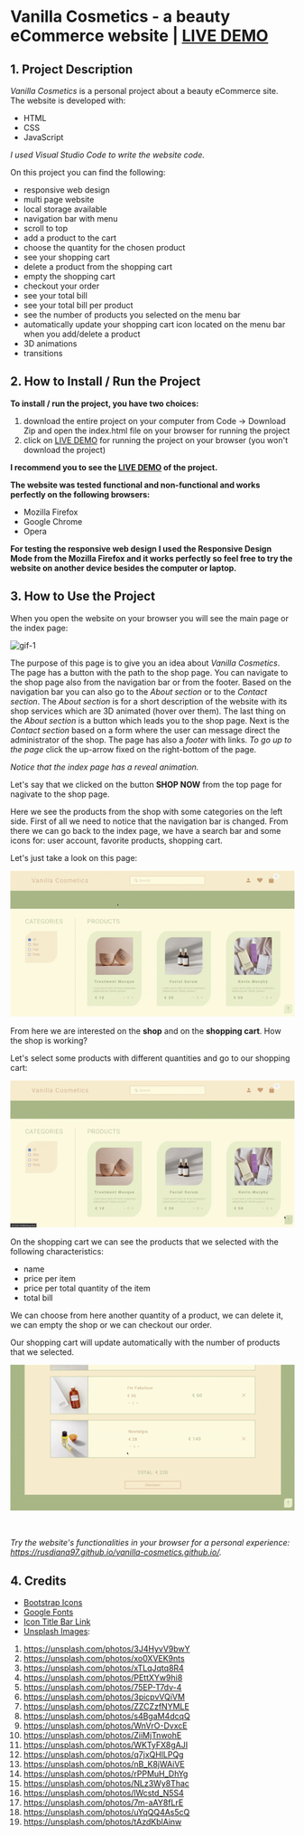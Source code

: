 # Vanilla Cosmetics - a beauty eCommerce website | [LIVE DEMO](https://rusdiana97.github.io/vanilla-cosmetics.github.io/)

## 1. Project Description

*Vanilla Cosmetics* is a personal project about a beauty eCommerce site. The website is developed with:
- HTML
- CSS
- JavaScript

*I used Visual Studio Code to write the website code.*

On this project you can find the following: 

- responsive web design 
- multi page website
- local storage available
- navigation bar with menu
- scroll to top
- add a product to the cart
- choose the quantity for the chosen product
- see your shopping cart
- delete a product from the shopping cart
- empty the shopping cart
- checkout your order
- see your total bill
- see your total bill per product
- see the number of products you selected on the menu bar
- automatically update your shopping cart icon located on the menu bar when you add/delete a product
- 3D animations 
- transitions 

## 2. How to Install / Run the Project

**To install / run the project, you have two choices:**
1. download the entire project on your computer from Code -> Download Zip and open the index.html file on your browser for running the project
2. click on [LIVE DEMO](https://rusdiana97.github.io/vanilla-cosmetics.github.io/) for running the project on your browser (you won't download the project)

**I recommend you to see the [LIVE DEMO](https://rusdiana97.github.io/vanilla-cosmetics.github.io/) of the project.**

**The website was tested functional and non-functional and works perfectly on the following browsers:**
- Mozilla Firefox
- Google Chrome
- Opera

**For testing the responsive web design I used the Responsive Design Mode from the Mozilla Firefox and it works perfectly so feel free to try the website on another device besides the computer or laptop.**

## 3. How to Use the Project

 When you open the website on your browser you will see the main page or the index page:

![gif-1](assets/gifs/gif-1.gif)

The purpose of this page is to give you an idea about *Vanilla Cosmetics*. The page has a button with the path to the shop page. You can navigate to the shop page also from the navigation bar or from the footer. Based on the navigation bar you can also go to the *About section* or to the *Contact section*. The *About section* is for a short description of the website with its shop services which are 3D animated (hover over them). The last thing on the *About section* is a button which leads you to the shop page. Next is the *Contact section* based on a form where the user can message direct the administrator of the shop. The page has also a *footer* with links. *To go up to the page* click the up-arrow fixed on the right-bottom of the page. 

*Notice that the index page has a reveal animation.*

Let's say that we clicked on the button **SHOP NOW** from the top page for nagivate to the shop page. 

Here we see the products from the shop with some categories on the left side. First of all we need to notice that the navigation bar is changed. From there we can go back to the index page, we have a search bar and some icons for: user account, favorite products, shopping cart. 

Let's just take a look on this page:

![gif-2](assets/gifs/gif-2.gif)

From here we are interested on the **shop** and on the **shopping cart**. How the shop is working? 

Let's select some products with different quantities and go to our shopping cart:

![gif-3](assets/gifs/gif-3.gif)

On the shopping cart we can see the products that we selected with the following characteristics:
- name
- price per item
- price per total quantity of the item
- total bill

We can choose from here another quantity of a product, we can delete it, we can empty the shop or we can checkout our order.

Our shopping cart will update automatically with the number of products that we selected.

![gif-4](assets/gifs/gif-4.gif)



![]()

*Try the website's functionalities in your browser for a personal experience: https://rusdiana97.github.io/vanilla-cosmetics.github.io/.*

## 4. Credits

 - [Bootstrap Icons](https://icons.getbootstrap.com)
 - [Google Fonts](https://fonts.google.com)
 - [Icon Title Bar Link](https://www.iconfinder.com/icons/4171280/day_handbag_heart_love_valentine_valentines_wedding_icon)
 - [Unsplash Images](https://unsplash.com):
 1. https://unsplash.com/photos/3J4HyvV9bwY
 2. https://unsplash.com/photos/xo0XVEK9nts
 3. https://unsplash.com/photos/xTLqJqtq8R4
 4. https://unsplash.com/photos/PEttXYw9hi8
 5. https://unsplash.com/photos/75EP-T7dv-4
 6. https://unsplash.com/photos/3picpvVQiVM
 7. https://unsplash.com/photos/ZZCZzfNYMLE
 8. https://unsplash.com/photos/s4BgaM4dcqQ
 9. https://unsplash.com/photos/WnVrO-DvxcE
 10. https://unsplash.com/photos/ZiiMjTnwohE
 11. https://unsplash.com/photos/WKTyFX8gAJI
 12. https://unsplash.com/photos/q7jxQHlLPQg
 13. https://unsplash.com/photos/nB_K8jWAiVE
 14. https://unsplash.com/photos/rPPMuH_DhYg
 15. https://unsplash.com/photos/NLz3Wy8Thac
 16. https://unsplash.com/photos/lWcstd_N5S4
 17. https://unsplash.com/photos/7m-aAY8fLrE
 18. https://unsplash.com/photos/uYqQQ4As5cQ
 19. https://unsplash.com/photos/tAzdKblAinw
